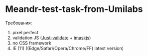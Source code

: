 # Meandr-test-task-from-Umilabs

Требования:
1. pixel perfect
2. validation JS ([Just-validate](https://github.com/horprogs/Just-validate) + [imaskjs](https://github.com/uNmAnNeR/imaskjs))
3. no CSS framework
4. IE (11)
   ((Edge/Safari/Opera/Chrome/FF) latest version)
